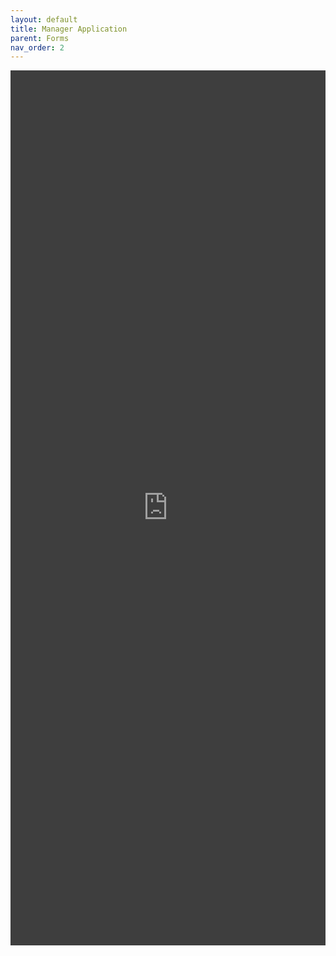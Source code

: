 ```yaml
---
layout: default
title: Manager Application
parent: Forms
nav_order: 2
---
```


<iframe src="https://docs.google.com/forms/d/e/1FAIpQLScLHVNKkxiJgNcZPEp7fcwph-tqs07j8-M8sM3OiuelKzIGHg/viewform?embedded=true" width="100%" height="1400" frameborder="0" marginheight="0" marginwidth="0" style="filter: invert(85%);">Loading form…</iframe>
